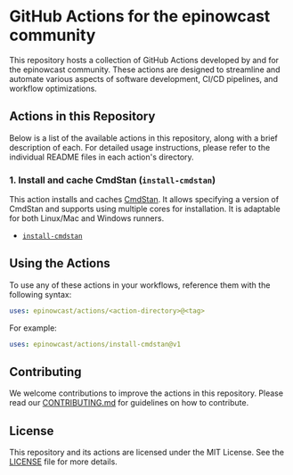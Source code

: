 # GitHub Actions for the epinowcast community

This repository hosts a collection of GitHub Actions developed by and for the epinowcast community. These actions are designed to streamline and automate various aspects of software development, CI/CD pipelines, and workflow optimizations.

## Actions in this Repository

Below is a list of the available actions in this repository, along with a brief description of each. For detailed usage instructions, please refer to the individual README files in each action's directory.

### 1. Install and cache CmdStan (`install-cmdstan`)

This action installs and caches [CmdStan](https://mc-stan.org/users/interfaces/cmdstan). It allows specifying a version of CmdStan and supports using multiple cores for installation. It is adaptable for both Linux/Mac and Windows runners.

- [`install-cmdstan`](install-cmdstan/README.md)

## Using the Actions

To use any of these actions in your workflows, reference them with the following syntax:

```yaml
uses: epinowcast/actions/<action-directory>@<tag>
```

For example:

```yaml
uses: epinowcast/actions/install-cmdstan@v1
```

## Contributing

We welcome contributions to improve the actions in this repository. Please read our [CONTRIBUTING.md](CONTRIBUTING.md) for guidelines on how to contribute.

## License

This repository and its actions are licensed under the MIT License. See the [LICENSE](LICENSE) file for more details.
